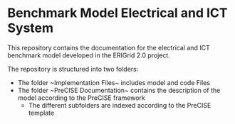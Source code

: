 # Benchmark Model Electrical and ICT System
This repository contains the documentation for the electrical and ICT  benchmark model developed in the ERIGrid 2.0 project. 

The repository is structured into two folders:

- The folder ~Implementation Files~ includes model and code Files
- The folder ~PreCISE Documentation~ contains the description of the model according to the PreCISE framework
    - The different subfolders are indexed according to the PreCISE template
